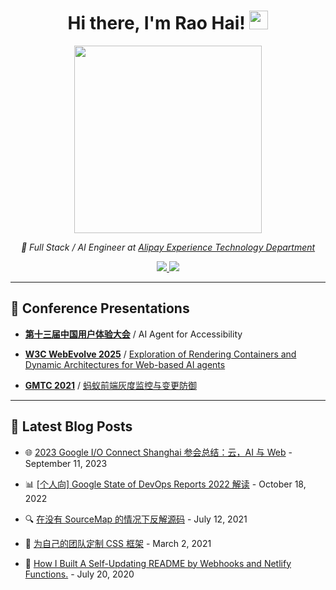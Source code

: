 <div align="center">
  <h1>
    Hi there, I'm Rao Hai!
    <img src="https://github.githubassets.com/images/mona-whisper.gif" height="30" />
  </h1>

  <img src="https://media.giphy.com/media/836HiJc7pgzy8iNXCn/giphy.gif" width="300" />

  <p>
    <em>🚀 Full Stack / AI Engineer at <a href="https://afx-team.github.io/">Alipay Experience Technology Department</a></em>
  </p>

  <p>
    <a href="https://github.com/RaoHai">
      <img src="https://img.shields.io/github/followers/RaoHai?label=Follow&style=social" />
    </a>
    <a href="https://github.com/RaoHai">
      <img src="https://komarev.com/ghpvc/?username=RaoHai&color=brightgreen" />
    </a>
  </p>
</div>

---

## 🎤 Conference Presentations

- **[第十三届中国用户体验大会](https://www.uxacn.com/)**  / AI Agent for Accessibility

- **[W3C WebEvolve 2025](https://www.w3.org/2024/01/webevolve-series-events/annual-2025/high-perf.en.html)**  / [Exploration of Rendering Containers and Dynamic Architectures for Web-based AI agents](https://www.w3.org/2024/01/webevolve-series-events/annual-2025/slides/hai-rao.pdf)

- **[GMTC 2021](https://gmtc.infoq.cn/2021/beijing/presentation/3526)** /  [蚂蚁前端灰度监控与变更防御](https://gmtc.infoq.cn/2021/beijing/presentation/3526)

---

## 📝 Latest Blog Posts

- 🌐 [2023 Google I/O Connect Shanghai 参会总结：云，AI 与 Web](https://yuque.com/luchen/buzhou/lbtio5z9p8gssn26) - September 11, 2023

- 📊 [[个人向] Google State of DevOps Reports 2022 解读](https://yuque.com/luchen/buzhou/za1pom) - October 18, 2022

- 🔍 [在没有 SourceMap 的情况下反解源码](https://yuque.com/luchen/buzhou/dpbum7) - July 12, 2021

- 🎨 [为自己的团队定制 CSS 框架](https://yuque.com/luchen/buzhou/bs9tzt) - March 2, 2021

- 🔗 [How I Built A Self-Updating README by Webhooks and Netlify Functions.](https://yuque.com/luchen/buzhou/hga8n6) - July 20, 2020
